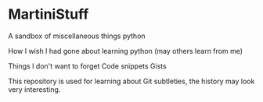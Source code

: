 # MartiniStuff

A sandbox of miscellaneous things python

How I wish I had gone about learning python (may others learn from me)

Things I don't want to forget
Code snippets
Gists

This repository is used for learning about Git subtleties, the history may look very interesting.
